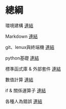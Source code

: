 # 總綱
環境建構
[連結](./環境建構/環境建構.ipynb)

Markdown
[連結](./Markdown.ipynb)

git、lenux與終端機
[連結](./git、lenux與終端機.ipynb)

python基礎
[連結](./python基礎.ipynb)

標準函式庫 & 外部套件
[連結](./標準函式庫&外部套件.ipynb)

數值計算
[連結](./數值計算.ipynb)

if & 關係運算子
[連結](./if&關係運算子.ipynb)

各種人為錯誤
[連結](./各種錯誤.ipynb)
